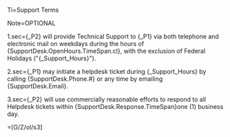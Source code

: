 Ti=Support Terms

Note=OPTIONAL

1.sec={_P2} will provide Technical Support to {_P1} via both telephone and electronic mail on weekdays during the hours of {SupportDesk.OpenHours.TimeSpan.cl}, with the exclusion of Federal Holidays ("{_Support_Hours}").
 
2.sec={_P1} may initiate a helpdesk ticket during {_Support_Hours} by calling {SupportDesk.Phone.#} or any time by emailing {SupportDesk.Email}.

3.sec={_P2} will use commercially reasonable efforts to respond to all Helpdesk tickets within {SupportDesk.Response.TimeSpan}one (1) business day.

=[G/Z/ol/s3]
  

